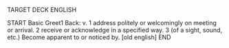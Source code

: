 TARGET DECK
ENGLISH

START
Basic
Greet1
Back: v. 1 address politely or welcomingly on meeting or arrival. 2 receive or acknowledge in a specified way. 3 (of a sight, sound, etc.) Become apparent to or noticed by. [old english]
END

